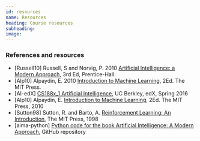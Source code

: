 ```yaml
---
id: resources
name: Resources
heading: Course resources
subheading: 
image: 
---
```


### References and resources


* [Russell10] Russell, S and Norvig, P. 2010 [Artificial Intelligence: a Modern Approach](http://aima.cs.berkeley.edu/), 3rd Ed, Prentice-Hall
* [Alp10] Alpaydin, E. 2010 [Introduction to Machine Learning](http://www.cmpe.boun.edu.tr/~ethem/i2ml2e/), 2Ed. The MIT Press.
* [AI-edX] [CS188x_1 Artificial Intelligence](https://edge.edx.org/courses/course-v1:BerkeleyX+CS188x-SP16+SP16/), UC Berkley, edX, Spring 2016
* [Alp10] Alpaydin, E. [Introduction to Machine Learning](http://www.cmpe.boun.edu.tr/~ethem/i2ml2e/), 2Ed. The MIT Press, 2010
* [Sutton98] Sutton, R. and Barto, A. [Reinforcement Learning:
An Introduction](https://webdocs.cs.ualberta.ca/~sutton/book/the-book.html), The MIT Press, 1998
* [aima-python] [Python code for the book Artificial Intelligence: A Modern Approach](https://github.com/aimacode/aima-python), GitHub repository

